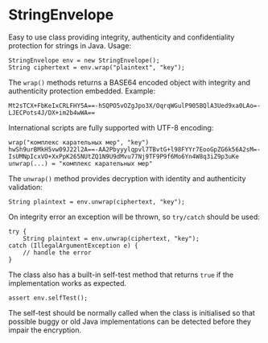 StringEnvelope
==============

Easy to use class providing integrity, authenticity and confidentiality protection for strings in Java. Usage:

    StringEnvelope env = new StringEnvelope();
    String ciphertext = env.wrap("plaintext", "key");

The `wrap()` methods returns a BASE64 encoded object with integrity and authenticity protection embedded. Example:

    Mt2sTCX+FbKeIxCRLFHY5A==-hSQPO5vOZgJpo3X/OqrqWGulP905BQlA3Ued9xa0LAo=-LJECPots4J/DX+im2b4wWA==

International scripts are fully supported with UTF-8 encoding:

    wrap("комплекс карательных мер", "key")
    hwSh9urBMkH5vw09J22l2A==-AA2Pbyyylqpvl7TBvtG+l98FYYr7EooGpZG6k56A2sM=-IsUMNpIcxVO+XxPpK265NUtZQ1N9U9dMvu77Nj9TF9P9f6Mo6Yn4W8q3iZ9p3uKe
    unwrap(...) = "комплекс карательных мер"

The `unwrap()` method provides decryption with identity and authenticity validation:

    String plaintext = env.unwrap(ciphertext, "key");

On integrity error an exception will be thrown, so `try/catch` should be used:

    try {
        String plaintext = env.unwrap(ciphertext, "key");
    catch (IllegalArgumentException e) {
        // handle the error
    }

The class also has a built-in self-test method that returns `true` if the implementation works as expected.

    assert env.selfTest();

The self-test should be normally called when the class is initialised so that possible buggy or old Java
implementations can be detected before they impair the encryption.
